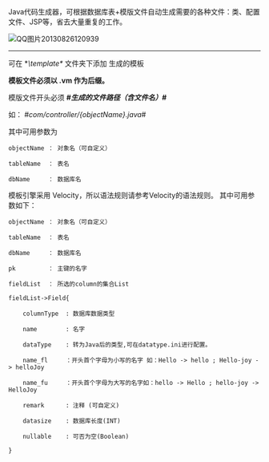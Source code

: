 Java代码生成器，可根据数据库表+模版文件自动生成需要的各种文件：类、配置文件、JSP等，省去大量重复的工作。

![QQ图片20130826120939](http://git.oschina.net/uploads/images/2013/0826/120944_68bc9c22_16855.jpeg)
***
可在 **\template\** 文件夹下添加 生成的模板

**模板文件必须以 .vm 作为后缀。**

模版文件开头必须 **#*生成的文件路径（含文件名）*#**

如： #*com/controller/{objectName}.java*#

其中可用参数为

	objectName ： 对象名（可自定义）

	tableName  ： 表名

	dbName     ： 数据库名

	
模板引擎采用 Velocity，所以语法规则请参考Velocity的语法规则。
其中可用参数如下：

	objectName ： 对象名（可自定义）

	tableName  ： 表名

	dbName     ： 数据库名

	pk		   ： 主键的名字

	fieldList  ： 所选的column的集合List

	fieldList->Field{

		columnType	: 数据库数据类型

		name		: 名字

		dataType	: 转为Java后的类型,可在datatype.ini进行配置。

		name_fl		：开头首个字母为小写的名字 如：Hello -> hello ; Hello-joy -> helloJoy

		name_fu		：开头首个字母为大写的名字如：hello -> Hello ; hello-joy -> HelloJoy

		remark		: 注释 (可自定义)

		datasize	: 数据库长度(INT)

		nullable	: 可否为空(Boolean)

	}